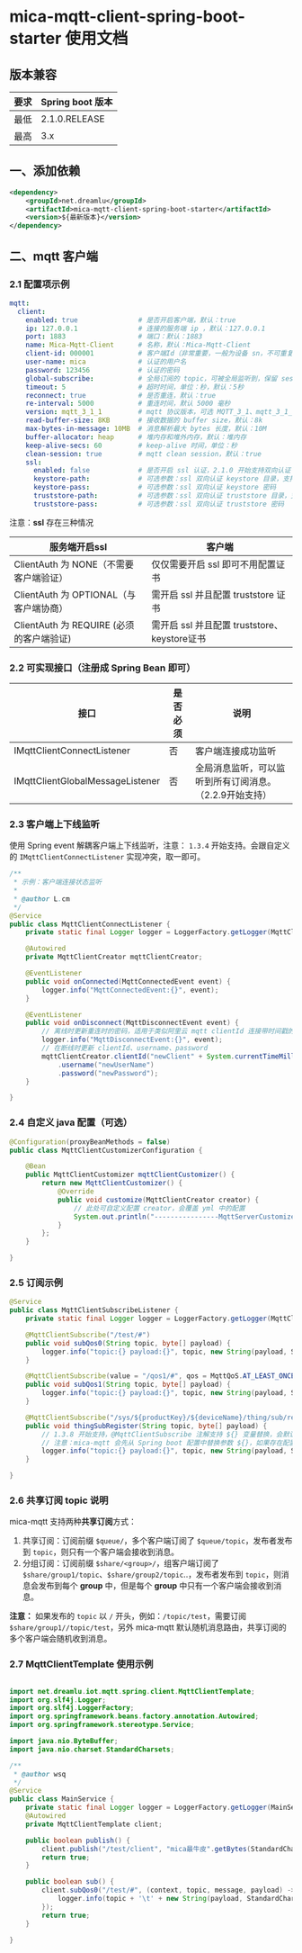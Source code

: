 # mica-mqtt-client-spring-boot-starter 使用文档

## 版本兼容
| 要求  | Spring boot 版本 |
|-----|----------------|
| 最低  | 2.1.0.RELEASE  |
| 最高  | 3.x            |

## 一、添加依赖

```xml
<dependency>
    <groupId>net.dreamlu</groupId>
    <artifactId>mica-mqtt-client-spring-boot-starter</artifactId>
    <version>${最新版本}</version>
</dependency>
```

## 二、mqtt 客户端

### 2.1 配置项示例
```yaml
mqtt:
  client:
    enabled: true               # 是否开启客户端，默认：true
    ip: 127.0.0.1               # 连接的服务端 ip ，默认：127.0.0.1
    port: 1883                  # 端口：默认：1883
    name: Mica-Mqtt-Client      # 名称，默认：Mica-Mqtt-Client
    client-id: 000001           # 客户端Id（非常重要，一般为设备 sn，不可重复）
    user-name: mica             # 认证的用户名
    password: 123456            # 认证的密码
    global-subscribe:           # 全局订阅的 topic，可被全局监听到，保留 session 停机重启，依然可以接受到消息。（2.2.9开始支持）
    timeout: 5                  # 超时时间，单位：秒，默认：5秒
    reconnect: true             # 是否重连，默认：true
    re-interval: 5000           # 重连时间，默认 5000 毫秒
    version: mqtt_3_1_1         # mqtt 协议版本，可选 MQTT_3_1、mqtt_3_1_1、mqtt_5，默认：mqtt_3_1_1
    read-buffer-size: 8KB       # 接收数据的 buffer size，默认：8k
    max-bytes-in-message: 10MB  # 消息解析最大 bytes 长度，默认：10M
    buffer-allocator: heap      # 堆内存和堆外内存，默认：堆内存
    keep-alive-secs: 60         # keep-alive 时间，单位：秒
    clean-session: true         # mqtt clean session，默认：true
    ssl:
      enabled: false            # 是否开启 ssl 认证，2.1.0 开始支持双向认证
      keystore-path:            # 可选参数：ssl 双向认证 keystore 目录，支持 classpath:/ 路径。
      keystore-pass:            # 可选参数：ssl 双向认证 keystore 密码
      truststore-path:          # 可选参数：ssl 双向认证 truststore 目录，支持 classpath:/ 路径。
      truststore-pass:          # 可选参数：ssl 双向认证 truststore 密码
```

注意：**ssl** 存在三种情况

| 服务端开启ssl                            | 客户端                                        |
| ---------------------------------------- | --------------------------------------------- |
| ClientAuth 为 NONE（不需要客户端验证）   | 仅仅需要开启 ssl 即可不用配置证书             |
| ClientAuth 为 OPTIONAL（与客户端协商）   | 需开启 ssl 并且配置 truststore 证书           |
| ClientAuth 为 REQUIRE (必须的客户端验证) | 需开启 ssl 并且配置 truststore、 keystore证书 |


### 2.2 可实现接口（注册成 Spring Bean 即可）

| 接口                           | 是否必须 | 说明                             |
| ---------------------------   |------|--------------------------------|
| IMqttClientConnectListener    | 否    | 客户端连接成功监听                      |
| IMqttClientGlobalMessageListener    | 否    | 全局消息监听，可以监听到所有订阅消息。（2.2.9开始支持） |

### 2.3 客户端上下线监听
使用 Spring event 解耦客户端上下线监听，注意： `1.3.4` 开始支持。会跟自定义的 `IMqttClientConnectListener` 实现冲突，取一即可。

```java
/**
 * 示例：客户端连接状态监听
 *
 * @author L.cm
 */
@Service
public class MqttClientConnectListener {
    private static final Logger logger = LoggerFactory.getLogger(MqttClientConnectListener.class);

    @Autowired
    private MqttClientCreator mqttClientCreator;

    @EventListener
    public void onConnected(MqttConnectedEvent event) {
        logger.info("MqttConnectedEvent:{}", event);
    }

    @EventListener
    public void onDisconnect(MqttDisconnectEvent event) {
        // 离线时更新重连时的密码，适用于类似阿里云 mqtt clientId 连接带时间戳的方式 
        logger.info("MqttDisconnectEvent:{}", event);
        // 在断线时更新 clientId、username、password
        mqttClientCreator.clientId("newClient" + System.currentTimeMillis())
            .username("newUserName")
            .password("newPassword");
    }

}
```

### 2.4 自定义 java 配置（可选）

```java
@Configuration(proxyBeanMethods = false)
public class MqttClientCustomizerConfiguration {

	@Bean
	public MqttClientCustomizer mqttClientCustomizer() {
		return new MqttClientCustomizer() {
			@Override
			public void customize(MqttClientCreator creator) {
				// 此处可自定义配置 creator，会覆盖 yml 中的配置
				System.out.println("----------------MqttServerCustomizer-----------------");
			}
		};
	}

}
```

### 2.5 订阅示例
```java
@Service
public class MqttClientSubscribeListener {
	private static final Logger logger = LoggerFactory.getLogger(MqttClientSubscribeListener.class);

	@MqttClientSubscribe("/test/#")
	public void subQos0(String topic, byte[] payload) {
		logger.info("topic:{} payload:{}", topic, new String(payload, StandardCharsets.UTF_8));
	}

	@MqttClientSubscribe(value = "/qos1/#", qos = MqttQoS.AT_LEAST_ONCE)
	public void subQos1(String topic, byte[] payload) {
		logger.info("topic:{} payload:{}", topic, new String(payload, StandardCharsets.UTF_8));
	}

	@MqttClientSubscribe("/sys/${productKey}/${deviceName}/thing/sub/register")
	public void thingSubRegister(String topic, byte[] payload) {
		// 1.3.8 开始支持，@MqttClientSubscribe 注解支持 ${} 变量替换，会默认替换成 +
		// 注意：mica-mqtt 会先从 Spring boot 配置中替换参数 ${}，如果存在配置会优先被替换。
		logger.info("topic:{} payload:{}", topic, new String(payload, StandardCharsets.UTF_8));
	}

}
```

### 2.6 共享订阅 topic 说明
mica-mqtt 支持两种**共享订阅**方式：

1. 共享订阅：订阅前缀 `$queue/`，多个客户端订阅了 `$queue/topic`，发布者发布到 `topic`，则只有一个客户端会接收到消息。
2. 分组订阅：订阅前缀 `$share/<group>/`，组客户端订阅了 `$share/group1/topic`、`$share/group2/topic`..，发布者发布到 `topic`，则消息会发布到每个 **group** 中，但是每个 **group** 中只有一个客户端会接收到消息。

**注意：** 如果发布的 `topic` 以 `/` 开头，例如：`/topic/test`，需要订阅 `$share/group1//topic/test`，另外 mica-mqtt 默认随机消息路由，共享订阅的多个客户端会随机收到消息。

### 2.7 MqttClientTemplate 使用示例

```java

import net.dreamlu.iot.mqtt.spring.client.MqttClientTemplate;
import org.slf4j.Logger;
import org.slf4j.LoggerFactory;
import org.springframework.beans.factory.annotation.Autowired;
import org.springframework.stereotype.Service;

import java.nio.ByteBuffer;
import java.nio.charset.StandardCharsets;

/**
 * @author wsq
 */
@Service
public class MainService {
    private static final Logger logger = LoggerFactory.getLogger(MainService.class);
    @Autowired
    private MqttClientTemplate client;

    public boolean publish() {
        client.publish("/test/client", "mica最牛皮".getBytes(StandardCharsets.UTF_8));
        return true;
    }

    public boolean sub() {
        client.subQos0("/test/#", (context, topic, message, payload) -> {
            logger.info(topic + '\t' + new String(payload, StandardCharsets.UTF_8));
        });
        return true;
    }

}
```
